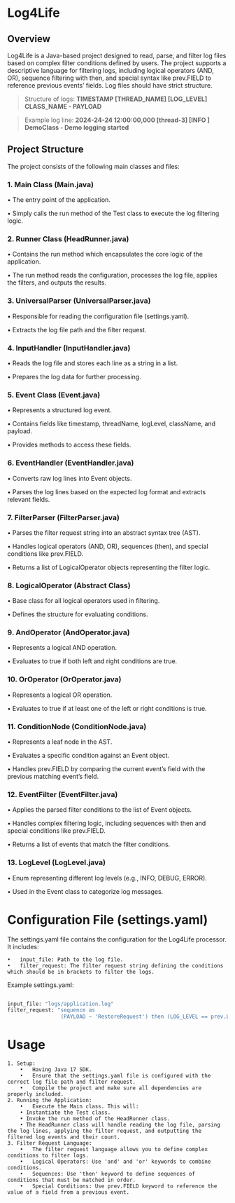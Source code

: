 # Log4Life

## Overview

Log4Life is a Java-based project designed to read, parse, and filter log files based on complex filter conditions defined by users. The project supports a descriptive language for filtering logs, including logical operators (AND, OR), sequence filtering with then, and special syntax like prev.FIELD to reference previous events’ fields. Log files should have strict structure.

> Structure of logs: **TIMESTAMP [THREAD_NAME] [LOG_LEVEL] CLASS_NAME - PAYLOAD**

> Example log line: **2024-24-24 12:00:00,000 [thread-3] [INFO ] DemoClass - Demo logging started**

## Project Structure

The project consists of the following main classes and files:

### 1. Main Class (Main.java)

• The entry point of the application.

•	Simply calls the run method of the Test class to execute the log filtering logic.

### 2. Runner Class (HeadRunner.java)

•	Contains the run method which encapsulates the core logic of the application.

•	The run method reads the configuration, processes the log file, applies the filters, and outputs the results.

### 3. UniversalParser (UniversalParser.java)

•	Responsible for reading the configuration file (settings.yaml).

•	Extracts the log file path and the filter request.

### 4. InputHandler (InputHandler.java)

•	Reads the log file and stores each line as a string in a list.

•	Prepares the log data for further processing.

### 5. Event Class (Event.java)

•	Represents a structured log event.

•	Contains fields like timestamp, threadName, logLevel, className, and payload.

•	Provides methods to access these fields.

### 6. EventHandler (EventHandler.java)

•	Converts raw log lines into Event objects.

•	Parses the log lines based on the expected log format and extracts relevant fields.

### 7. FilterParser (FilterParser.java)

•	Parses the filter request string into an abstract syntax tree (AST).

•	Handles logical operators (AND, OR), sequences (then), and special conditions like prev.FIELD.

•	Returns a list of LogicalOperator objects representing the filter logic.

### 8. LogicalOperator (Abstract Class)

•	Base class for all logical operators used in filtering.

•	Defines the structure for evaluating conditions.

### 9. AndOperator (AndOperator.java)

•	Represents a logical AND operation.

•	Evaluates to true if both left and right conditions are true.

### 10. OrOperator (OrOperator.java)

•	Represents a logical OR operation.

•	Evaluates to true if at least one of the left or right conditions is true.

### 11. ConditionNode (ConditionNode.java)

•	Represents a leaf node in the AST.

•	Evaluates a specific condition against an Event object.

•	Handles prev.FIELD by comparing the current event’s field with the previous matching event’s field.

### 12. EventFilter (EventFilter.java)

•	Applies the parsed filter conditions to the list of Event objects.

•	Handles complex filtering logic, including sequences with then and special conditions like prev.FIELD.

•	Returns a list of events that match the filter conditions.

### 13. LogLevel (LogLevel.java)

•	Enum representing different log levels (e.g., INFO, DEBUG, ERROR).

•	Used in the Event class to categorize log messages.

# Configuration File (settings.yaml)

The settings.yaml file contains the configuration for the Log4Life processor. It includes:

	•	input_file: Path to the log file.
	•	filter_request: The filter request string defining the conditions which should be in brackets to filter the logs.

Example settings.yaml:

```bash

input_file: "logs/application.log"
filter_request: "sequence as
                 (PAYLOAD ~ 'RestoreRequest') then (LOG_LEVEL == prev.LOG_LEVEL)"

```

# Usage

	1. Setup:
        •   Having Java 17 SDK.
        •	Ensure that the settings.yaml file is configured with the correct log file path and filter request.
        •	Compile the project and make sure all dependencies are properly included.
	2. Running the Application:
	    •	Execute the Main class. This will:
	    • Instantiate the Test class.
	    • Invoke the run method of the HeadRunner class.
	    • The HeadRunner class will handle reading the log file, parsing the log lines, applying the filter request, and outputting the filtered log events and their count.
	3. Filter Request Language:
        •	The filter request language allows you to define complex conditions to filter logs.
        •	Logical Operators: Use 'and' and 'or' keywords to combine conditions.
        •	Sequences: Use 'then' keyword to define sequences of conditions that must be matched in order.
        •	Special Conditions: Use prev.FIELD keyword to reference the value of a field from a previous event.